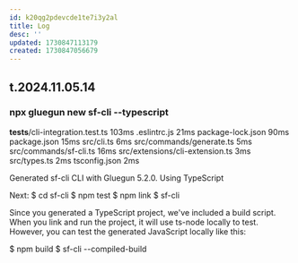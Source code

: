```yaml
---
id: k20qg2pdevcde1te7i3y2al
title: Log
desc: ''
updated: 1730847113179
created: 1730847056679
---
```


## t.2024.11.05.14

### npx gluegun new sf-cli --typescript

__tests__/cli-integration.test.ts 103ms
.eslintrc.js 21ms
package-lock.json 90ms
package.json 15ms
src/cli.ts 6ms
src/commands/generate.ts 5ms
src/commands/sf-cli.ts 16ms
src/extensions/cli-extension.ts 3ms
src/types.ts 2ms
tsconfig.json 2ms

Generated sf-cli CLI with Gluegun 5.2.0.
Using TypeScript

Next:
  $ cd sf-cli
  $ npm test
  $ npm link
  $ sf-cli

Since you generated a TypeScript project, we've included a build script.
When you link and run the project, it will use ts-node locally to test.
However, you can test the generated JavaScript locally like this:

  $ npm build
  $ sf-cli --compiled-build

